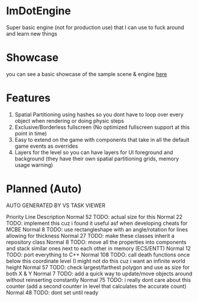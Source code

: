 # ImDotEngine

Super basic engine (not for production use) that I can use to fuck around and learn new things

# Showcase

you can see a basic showcase of the sample scene & engine
[here](https://streamable.com/npwgbz)

# Features

1. Spatial Partitioning using hashes so you dont have to loop over every object when rendering or doing physic steps
2. Exclusive/Borderless fullscreen (No optimized fullscreen support at this point in time)
3. Easy to extend on the game with components that take in all the default game events as overrides
4. Layers for the level so you can have layers for UI foreground and background (they have their own spatial partitioning grids, memory usage warning)

# Planned (Auto)

AUTO GENERATED BY VS TASK VIEWER

Priority	Line	Description
Normal	52	TODO: actual size for this
Normal	22	TODO: implement this cuz i found it useful asf when developing cheats for MCBE
Normal	8	TODO: use rectangleshape with an angle/rotation for lines allowing for thickness
Normal	27	TODO: make these classes inherit a repository class
Normal	8	TODO: move all the properties into components and stack similar ones next to each other in memory (ECS/ENTT)
Normal	12	TODO: port everything to C++
Normal	108	TODO: call death functions once below this coordinate level (I might not do this cuz i want an infinite world height
Normal	57	TODO: check largest/farthest polygon and use as size for both X & Y
Normal	7	TODO: add a quick way to update/move objects around without reinserting constantly
Normal	75	TODO: i really dont care about this counter (add a second counter in level that calculates the accurate count)
Normal	48	TODO: dont set until ready